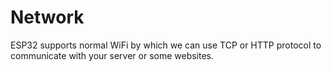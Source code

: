 # Network

ESP32 supports normal WiFi by which we can use TCP or HTTP protocol to communicate with your server or some websites.
